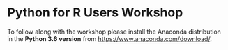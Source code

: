 # Python for R Users Workshop

To follow along with the workshop please install the Anaconda distribution in the **Python 3.6 version** from <https://www.anaconda.com/download/>.
